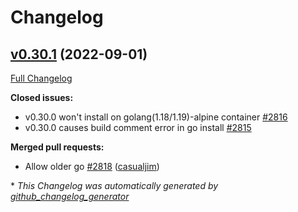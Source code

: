 # Changelog

## [v0.30.1](https://github.com/joomcode/joompro-go-swagger/tree/v0.30.1) (2022-09-01)

[Full Changelog](https://github.com/joomcode/joompro-go-swagger/compare/v0.30.0...v0.30.1)

**Closed issues:**

- v0.30.0 won't install on golang\(1.18/1.19\)-alpine container [\#2816](https://github.com/joomcode/joompro-go-swagger/issues/2816)
- v0.30.0 causes build comment error in go install [\#2815](https://github.com/joomcode/joompro-go-swagger/issues/2815)

**Merged pull requests:**

- Allow older go [\#2818](https://github.com/joomcode/joompro-go-swagger/pull/2818) ([casualjim](https://github.com/casualjim))



\* *This Changelog was automatically generated by [github_changelog_generator](https://github.com/github-changelog-generator/github-changelog-generator)*
